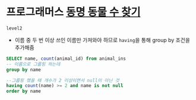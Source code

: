 # 프로그래머스 [동명 동물 수 찾기](https://school.programmers.co.kr/learn/courses/30/lessons/59041)
`level2`
- 이름 중 두 번 이상 쓰인 이름만 가져와야 하므로 `having`을 통해 group by 조건을 추가해줌
```sql
SELECT name, count(animal_id) from animal_ins
-- 이름으로 그룹핑 하는데
group by name

--그룹핑 했을 때 개수가 2 이상이면서 null이 아닌 것
having count(name) >= 2 and name is not null
order by name
```
